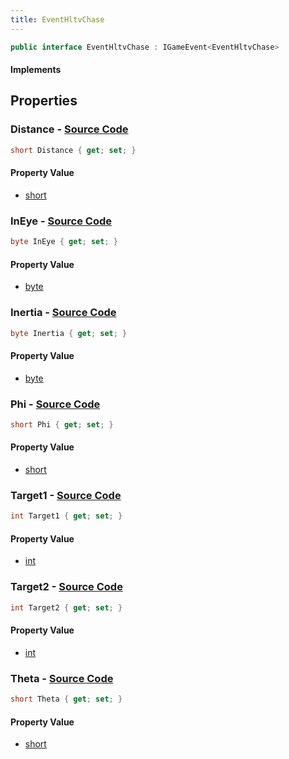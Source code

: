 ```yaml
---
title: EventHltvChase
---
```


```csharp
public interface EventHltvChase : IGameEvent<EventHltvChase>
```

#### Implements

## Properties

### **Distance** - [Source Code](https://github.com/swiftly-solution/swiftlys2/blob/main/managed/src/SwiftlyS2.Generated/GameEvents/Interfaces/EventHltvChase.cs#L38)

```csharp
short Distance { get; set; }
```

#### Property Value

- [short](https://learn.microsoft.com/dotnet/api/system.int16)

### **InEye** - [Source Code](https://github.com/swiftly-solution/swiftlys2/blob/main/managed/src/SwiftlyS2.Generated/GameEvents/Interfaces/EventHltvChase.cs#L66)

```csharp
byte InEye { get; set; }
```

#### Property Value

- [byte](https://learn.microsoft.com/dotnet/api/system.byte)

### **Inertia** - [Source Code](https://github.com/swiftly-solution/swiftlys2/blob/main/managed/src/SwiftlyS2.Generated/GameEvents/Interfaces/EventHltvChase.cs#L59)

```csharp
byte Inertia { get; set; }
```

#### Property Value

- [byte](https://learn.microsoft.com/dotnet/api/system.byte)

### **Phi** - [Source Code](https://github.com/swiftly-solution/swiftlys2/blob/main/managed/src/SwiftlyS2.Generated/GameEvents/Interfaces/EventHltvChase.cs#L52)

```csharp
short Phi { get; set; }
```

#### Property Value

- [short](https://learn.microsoft.com/dotnet/api/system.int16)

### **Target1** - [Source Code](https://github.com/swiftly-solution/swiftlys2/blob/main/managed/src/SwiftlyS2.Generated/GameEvents/Interfaces/EventHltvChase.cs#L24)

```csharp
int Target1 { get; set; }
```

#### Property Value

- [int](https://learn.microsoft.com/dotnet/api/system.int32)

### **Target2** - [Source Code](https://github.com/swiftly-solution/swiftlys2/blob/main/managed/src/SwiftlyS2.Generated/GameEvents/Interfaces/EventHltvChase.cs#L31)

```csharp
int Target2 { get; set; }
```

#### Property Value

- [int](https://learn.microsoft.com/dotnet/api/system.int32)

### **Theta** - [Source Code](https://github.com/swiftly-solution/swiftlys2/blob/main/managed/src/SwiftlyS2.Generated/GameEvents/Interfaces/EventHltvChase.cs#L45)

```csharp
short Theta { get; set; }
```

#### Property Value

- [short](https://learn.microsoft.com/dotnet/api/system.int16)

